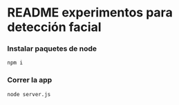 # README experimentos para detección facial

### Instalar paquetes de node 
```
npm i
```

### Correr la app
```
node server.js
```